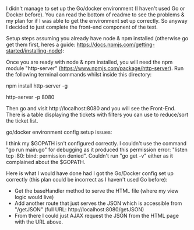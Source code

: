 I didn't manage to set up the Go/docker environment (I haven't used Go or Docker before). You can read the bottom of readme to see the problems & my plan for if I was able to get the environment set up correctly. So anyway I decided to just complete the front-end component of the test.

Setup steps assuming you already have node & npm installed (otherwise go get them first, heres a guide: https://docs.npmjs.com/getting-started/installing-node):

Once you are ready with node & npm installed, you will need the npm module "http-server" (https://www.npmjs.com/package/http-server). Run the following terminal commands whilst inside this directory:

npm install http-server -g

http-server -p 8080

Then go and visit http://localhost:8080 and you will see the Front-End. There is a table displaying the tickets with filters you can use to reduce/sort the ticket list.

go/docker environment config setup issues:

I think my $GOPATH isn't configured correctly. I couldn't use the command "go run main.go" for debugging as it produced this permission error: "listen tcp :80: bind: permission denied". Couldn't run "go get -v" either as it complained about the $GOPATH.

Here is what I would have done had I got the Go/Docker config set up correctly (this plan could be incorrect as I haven't used Go before):

- Get the baseHandler method to serve the HTML file (where my view logic would live)
- Add another route that just serves the JSON which is accessible from "/getJSON" (full URL: http://localhost:8080/getJSON)
- From there I could just AJAX request the JSON from the HTML page with the URL above.

